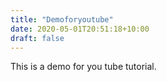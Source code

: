 ```yaml
---
title: "Demoforyoutube"
date: 2020-05-01T20:51:18+10:00
draft: false
---
```


This is a demo for you tube tutorial.